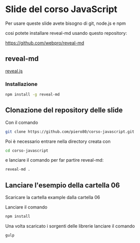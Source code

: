 # Slide del corso JavaScript

Per usare queste slide avete bisogno di git, node.js e npm

cosi potete installare reveal-md usando questo repository:

https://github.com/webpro/reveal-md

## reveal-md
[reveal.js](http://lab.hakim.se/reveal-js/#/)

### Installazione

``` bash
npm install -g reveal-md
```

## Clonazione del repository delle slide
Con il comando

``` bash
git clone https://github.com/piero80/corso-javascript.git
```

Poi è necessario entrare nella directory creata con
``` bash
cd corso-javascript
```

e lanciare il comando per far partire reveal-md:
``` bash
reveal-md .
```

## Lanciare l'esempio della cartella 06
Scaricare la cartella example dalla cartella 06

Lanciare il comando

``` bash
npm install
```

Una volta scaricato i sorgenti delle librerie lanciare il comando

``` bash
gulp
```
